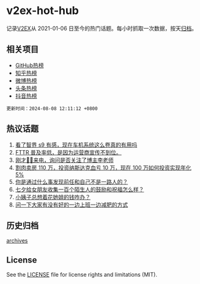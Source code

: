 # v2ex-hot-hub

 记录[V2EX](https://www.v2ex.com/)从 2021-01-06 日至今的热门话题。每小时抓取一次数据，按天[归档](archives)。
 
 ## 相关项目

- [GitHub热榜](https://github.com/snaildev/github-hot-hub)
- [知乎热榜](https://github.com/snaildev/zhihu-hot-hub)
- [微博热榜](https://github.com/snaildev/weibo-hot-hub)
- [头条热榜](https://github.com/snaildev/toutiao-hot-hub)
- [抖音热榜](https://github.com/snaildev/douyin-hot-hub)


 `更新时间：2024-08-08 12:11:12 +0800`

## 热议话题

1. [看了智界 s9 有感，现在车机系统这么卷真的有用吗](https://www.v2ex.com/t/1063372)
1. [FTTR 普及率低，是因为运营商宣传不到位。](https://www.v2ex.com/t/1063282)
1. [刚才👮‍♀️来电，询问是否关注了博主李老师](https://www.v2ex.com/t/1063413)
1. [割肉卖房 110 万，投资纳斯达克血亏 10 万，现在 100 万如何投资实现年化 5%](https://www.v2ex.com/t/1063430)
1. [你是通过什么事发现前任和自己不是一路人的？](https://www.v2ex.com/t/1063381)
1. [七夕给女朋友收集一百个陌生人的鼓励和祝福怎么样？](https://www.v2ex.com/t/1063317)
1. [小姨子总想着花她姐的钱咋办？](https://www.v2ex.com/t/1063351)
1. [问一下大家有没有好的一边上班一边减肥的方式](https://www.v2ex.com/t/1063287)

## 历史归档

[archives](archives)

## License

See the [LICENSE](LICENSE) file for license rights and limitations (MIT).
